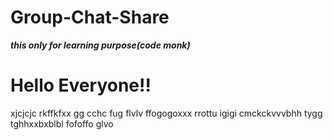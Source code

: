 # Group-Chat-Share
***this only for learning purpose(code monk)***
<h1>Hello  Everyone!!</h1>
xjcjcjc
rkffkfxx
gg
cchc
fug
flvlv
ffogogoxxx
rrottu
igigi
cmckckvvvbhh
tygg
tghhxxbxblbl
fofoffo
glvo
